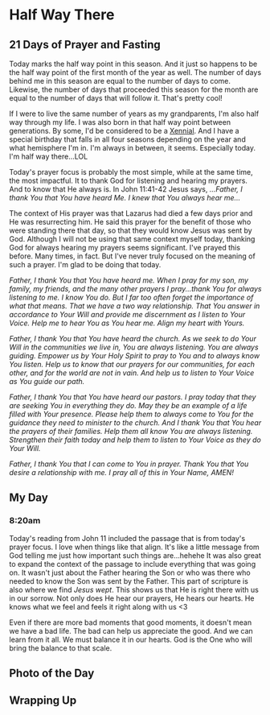 # Half Way There

## 21 Days of Prayer and Fasting

Today marks the half way point in this season. And it just so happens to be the half way point of the first month of the year as well. The number of days behind me in this season are equal to the number of days to come. Likewise, the number of days that proceeded this season for the month are equal to the number of days that will follow it. That's pretty cool!

If I were to live the same number of years as my grandparents, I'm also half way through my life. I was also born in that half way point between generations. By some, I'd be considered to be a [Xennial](https://en.wikipedia.org/wiki/Xennials). And I have a special birthday that falls in all four seasons depending on the year and what hemisphere I'm in. I'm always in between, it seems. Especially today. I'm half way there...LOL

Today's prayer focus is probably the most simple, while at the same time, the most impactful. It to thank God for listening and hearing my prayers. And to know that He always is. In John 11:41-42 Jesus says, *...Father, I thank You that You have heard Me. I knew that You always hear me...*

The context of His prayer was that Lazarus had died a few days prior and He was resurrecting him. He said this prayer for the benefit of those who were standing there that day, so that they would know Jesus was sent by God. Although I will not be using that same context myself today, thanking God for always hearing my prayers seems significant. I've prayed this before. Many times, in fact. But I've never truly focused on the meaning of such a prayer. I'm glad to be doing that today.

*Father, I thank You that You have heard me. When I pray for my son, my family, my friends, and the many other prayers I pray...thank You for always listening to me. I know You do. But I far too often forget the importance of what that means. That we have a two way relationship. That You answer in accordance to Your Will and provide me discernment as I listen to Your Voice. Help me to hear You as You hear me. Align my heart with Yours.*

*Father, I thank You that You have heard the church. As we seek to do Your Will in the communities we live in, You are always listening. You are always guiding. Empower us by Your Holy Spirit to pray to You and to always know You listen. Help us to know that our prayers for our communities, for each other, and for the world are not in vain. And help us to listen to Your Voice as You guide our path.*

*Father, I thank You that You have heard our pastors. I pray today that they are seeking You in everything they do. May they be an example of a life filled with Your presence. Please help them to always come to You for the guidance they need to minister to the church. And I thank You that You hear the prayers of their families. Help them all know You are always listening. Strengthen their faith today and help them to listen to Your Voice as they do Your Will.*

*Father, I thank You that I can come to You in prayer. Thank You that You desire a relationship with me. I pray all of this in Your Name, AMEN!*

## My Day

### 8:20am

Today's reading from John 11 included the passage that is from today's prayer focus. I love when things like that align. It's like a little message from God telling me just how important such things are...hehehe It was also great to expand the context of the passage to include everything that was going on. It wasn't just about the Father hearing the Son or who was there who needed to know the Son was sent by the Father. This part of scripture is also where we find *Jesus wept*. This shows us that He is right there with us in our sorrow. Not only does He hear our prayers, He hears our hearts. He knows what we feel and feels it right along with us <3

Even if there are more bad moments that good moments, it doesn't mean we have a bad life. The bad can help us appreciate the good. And we can learn from it all. We must balance it in our hearts. God is the One who will bring the balance to that scale.



## Photo of the Day



## Wrapping Up

